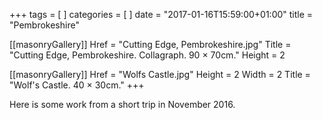 +++
tags = [ ]
categories = [ ]
date = "2017-01-16T15:59:00+01:00"
title = "Pembrokeshire"

[[masonryGallery]]
  Href = "Cutting Edge, Pembrokeshire.jpg"
  Title = "Cutting Edge, Pembrokeshire. Collagraph. 90 × 70cm."
  Height = 2

[[masonryGallery]]
  Href = "Wolfs Castle.jpg"
  Height = 2
  Width = 2
  Title = "Wolf's Castle. 40 × 30cm."
+++

Here is some work from a short trip in November 2016.
